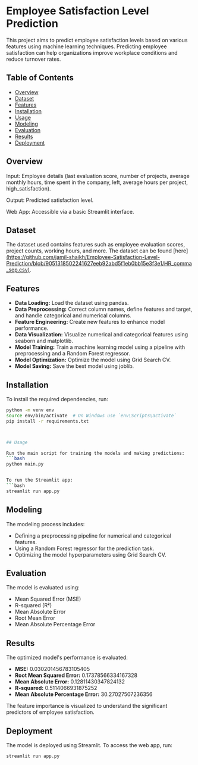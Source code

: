 # Employee Satisfaction Level Prediction

This project aims to predict employee satisfaction levels based on various features using machine learning techniques. Predicting employee satisfaction can help organizations improve workplace conditions and reduce turnover rates.

## Table of Contents
- [Overview](#overview)
- [Dataset](#dataset)
- [Features](#features)
- [Installation](#installation)
- [Usage](#usage)
- [Modeling](#modeling)
- [Evaluation](#evaluation)
- [Results](#results)
- [Deployment](#deployment)

## Overview
Input: Employee details (last evaluation score, number of projects, average monthly hours, time spent in the company, left, average hours per project, high_satisfaction).

Output: Predicted satisfaction level.

Web App: Accessible via a basic Streamlit interface.

## Dataset
The dataset used contains features such as employee evaluation scores, project counts, working hours, and more. The dataset can be found [here][(https://github.com/jamil-shaikh/Employee-Satisfaction-Level-Prediction/blob/9051318502241627eeb92abd5f1eb0bb15e3f3e1/HR_comma_sep.csv)](https://www.kaggle.com/datasets/liujiaqi/hr-comma-sepcsv).

## Features
- **Data Loading:** Load the dataset using pandas.
- **Data Preprocessing:** Correct column names, define features and target, and handle categorical and numerical columns.
- **Feature Engineering:** Create new features to enhance model performance.
- **Data Visualization:** Visualize numerical and categorical features using seaborn and matplotlib.
- **Model Training:** Train a machine learning model using a pipeline with preprocessing and a Random Forest regressor.
- **Model Optimization:** Optimize the model using Grid Search CV.
- **Model Saving:** Save the best model using joblib.

## Installation
To install the required dependencies, run:
```bash
python -m venv env
source env/bin/activate  # On Windows use `env\Scripts\activate`
pip install -r requirements.txt



## Usage

Run the main script for training the models and making predictions:
```bash
python main.py


To run the Streamlit app:
```bash
streamlit run app.py
```

## Modeling

The modeling process includes:
- Defining a preprocessing pipeline for numerical and categorical features.
- Using a Random Forest regressor for the prediction task.
- Optimizing the model hyperparameters using Grid Search CV.

## Evaluation

The model is evaluated using:
- Mean Squared Error (MSE)
- R-squared (R²)
- Mean Absolute Error
- Root Mean Error
- Mean Absolute Percentage Error


## Results

The optimized model's performance is evaluated:
- **MSE:** 0.030201456783105405
- **Root Mean Squared Error:** 0.17378566334167328
- **Mean Absolute Error:** 0.12811430347824132
- **R-squared:** 0.5114066931875252
- **Mean Absolute Percentage Error:** 30.27027507236356

The feature importance is visualized to understand the significant predictors of employee satisfaction.

## Deployment

The model is deployed using Streamlit. To access the web app, run:
```bash
streamlit run app.py

